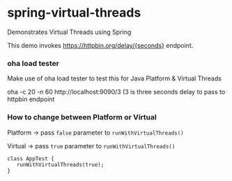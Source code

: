 # spring-virtual-threads
Demonstrates Virtual Threads using Spring

This demo invokes https://httpbin.org/delay/{seconds} endpoint.

### oha load tester
Make use of oha load tester to test this for Java Platform & Virtual Threads

oha -c 20 -n 60 http://localhost:9090/3 (3 is three seconds delay to pass to httpbin endpoint

### How to change between Platform or Virtual
Platform -> pass `false` parameter to `runWithVirtualThreads()`

Virtual -> pass `true` parameter to `runWithVirtualThreads()`
```
class AppTest {
   runWithVirtualThreads(true);
}
```
